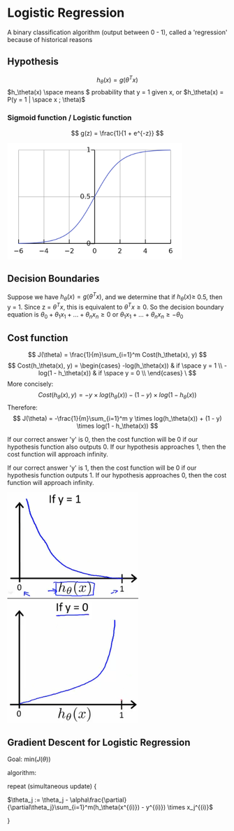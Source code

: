 
# Logistic Regression
A binary classification algorithm (output between 0 - 1), called a 'regression' because of historical reasons

## Hypothesis
$$
h_\theta(x) = g(\theta^Tx)
$$
$h_\theta(x) \space means $ probability that y = 1 given x, or $h_\theta(x) = P(y = 1 | \space x ; \theta)$

### Sigmoid function / Logistic function
$$
g(z) = \frac{1}{1 + e^{-z}}
$$

<img src='./img/3.1.png' width = 400px />


## Decision Boundaries
Suppose we have $h_\theta(x) = g(\theta^Tx)$, and we determine that if $h_\theta(x) \ge$ 0.5, then y = 1. Since z = $\theta^Tx$, this is equivalent to $\theta^Tx \ge 0$. So the decision boundary equation is $\theta_0 + \theta_1x_1 + ... + \theta_nx_n \ge 0$ or $\theta_1x_1 + ... + \theta_nx_n \ge -\theta_0$

## Cost function
$$
J(\theta) = \frac{1}{m}\sum_{i=1}^m Cost(h_\theta(x), y)
$$
$$
Cost(h_\theta(x), y) = 
\begin{cases} 
      -log(h_\theta(x)) & if \space y = 1 \\
      -log(1 - h_\theta(x)) & if \space y = 0 \\
   \end{cases}
\
$$
More concisely: 
$$
Cost(h_\theta(x), y) = -y \times log(h_\theta(x)) - (1 - y) \times log(1 - h_\theta(x))
$$
Therefore:
$$
J(\theta) = -\frac{1}{m}\sum_{i=1}^m y \times log(h_\theta(x)) + (1 - y) \times log(1 - h_\theta(x))
$$

If our correct answer 'y' is 0, then the cost function will be 0 if our hypothesis function also outputs 0. If our hypothesis approaches 1, then the cost function will approach infinity.

If our correct answer 'y' is 1, then the cost function will be 0 if our hypothesis function outputs 1. If our hypothesis approaches 0, then the cost function will approach infinity.

<img src='./img/3.2.png' />
<img src='./img/3.3.png' />

## Gradient Descent for Logistic Regression
Goal: min($J(\theta)$)

algorithm:

repeat (simultaneous update) {

$\theta_j := \theta_j - \alpha\frac{\partial}{\partial\theta_j}\sum_{i=1}^m(h_\theta(x^{(i)}) - y^{(i)}) \times x_j^{(i)}$

}
